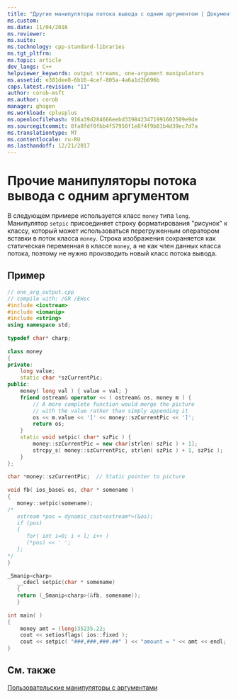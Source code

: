 ```yaml
---
title: "Другие манипуляторы потока вывода с одним аргументом | Документы Майкрософт"
ms.custom: 
ms.date: 11/04/2016
ms.reviewer: 
ms.suite: 
ms.technology: cpp-standard-libraries
ms.tgt_pltfrm: 
ms.topic: article
dev_langs: C++
helpviewer_keywords: output streams, one-argument manipulators
ms.assetid: e381dee8-6b16-4cef-805a-4a6a1d2b696b
caps.latest.revision: "11"
author: corob-msft
ms.author: corob
manager: ghogen
ms.workload: cplusplus
ms.openlocfilehash: 916a39d284666eebd3398423471991602509e9de
ms.sourcegitcommit: 8fa8fdf0fbb4f57950f1e8f4f9b81b4d39ec7d7a
ms.translationtype: MT
ms.contentlocale: ru-RU
ms.lasthandoff: 12/21/2017
---
```

# <a name="other-one-argument-output-stream-manipulators"></a>Прочие манипуляторы потока вывода с одним аргументом
В следующем примере используется класс `money` типа `long`. Манипулятор `setpic` присоединяет строку форматирования "рисунок" к классу, который может использоваться перегруженным оператором вставки в поток класса `money`. Строка изображения сохраняется как статическая переменная в классе `money`, а не как член данных класса потока, поэтому не нужно производить новый класс потока вывода.  
  
## <a name="example"></a>Пример  
  
```cpp  
// one_arg_output.cpp  
// compile with: /GR /EHsc  
#include <iostream>  
#include <iomanip>  
#include <string>  
using namespace std;  
  
typedef char* charp;  
  
class money   
{  
private:  
    long value;  
    static char *szCurrentPic;  
public:  
    money( long val ) { value = val; }  
    friend ostream& operator << ( ostream& os, money m ) {  
        // A more complete function would merge the picture  
        // with the value rather than simply appending it  
        os << m.value << '[' << money::szCurrentPic << ']';  
        return os;  
    }  
    static void setpic( char* szPic ) {  
        money::szCurrentPic = new char[strlen( szPic ) + 1];  
        strcpy_s( money::szCurrentPic, strlen( szPic ) + 1, szPic );  
    }  
};  
  
char *money::szCurrentPic;  // Static pointer to picture  
  
void fb( ios_base& os, char * somename )  
{  
   money::setpic(somename);  
/*  
   ostream *pos = dynamic_cast<ostream*>(&os);  
   if (pos)  
   {  
      for( int i=0; i < l; i++ )  
      (*pos) << ' ';  
   };  
*/  
}  
  
_Smanip<charp>  
   __cdecl setpic(char * somename)  
   {     
   return (_Smanip<charp>(&fb, somename));  
   }  
  
int main( )  
{  
    money amt = (long)35235.22;  
    cout << setiosflags( ios::fixed );  
    cout << setpic( "###,###,###.##" ) << "amount = " << amt << endl;  
}  
```  
  
## <a name="see-also"></a>См. также  
 [Пользовательские манипуляторы с аргументами](../standard-library/custom-manipulators-with-arguments.md)

